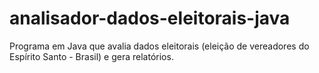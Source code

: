 # analisador-dados-eleitorais-java
Programa em Java que avalia dados eleitorais (eleição de vereadores do Espírito Santo - Brasil) e gera relatórios.
